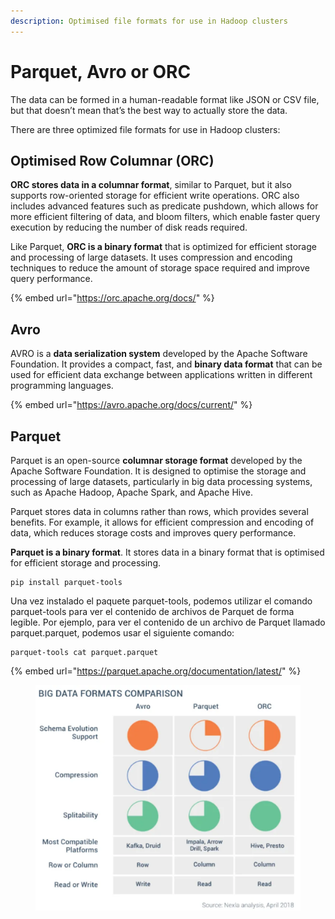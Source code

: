 ```yaml
---
description: Optimised file formats for use in Hadoop clusters
---
```


# Parquet, Avro or ORC

The data can be formed in a human-readable format like JSON or CSV file, but that doesn’t mean that’s the best way to actually store the data.

There are three optimized file formats for use in Hadoop clusters:

## Optimised Row Columnar (ORC)

**ORC stores data in a columnar format**, similar to Parquet, but it also supports row-oriented storage for efficient write operations. ORC also includes advanced features such as predicate pushdown, which allows for more efficient filtering of data, and bloom filters, which enable faster query execution by reducing the number of disk reads required.

Like Parquet, **ORC is a binary format** that is optimized for efficient storage and processing of large datasets. It uses compression and encoding techniques to reduce the amount of storage space required and improve query performance.

{% embed url="https://orc.apache.org/docs/" %}

## Avro

AVRO is a **data serialization system** developed by the Apache Software Foundation. It provides a compact, fast, and **binary data format** that can be used for efficient data exchange between applications written in different programming languages.

{% embed url="https://avro.apache.org/docs/current/" %}

## Parquet

Parquet is an open-source **columnar storage format** developed by the Apache Software Foundation. It is designed to optimise the storage and processing of large datasets, particularly in big data processing systems, such as Apache Hadoop, Apache Spark, and Apache Hive.

Parquet stores data in columns rather than rows, which provides several benefits. For example, it allows for efficient compression and encoding of data, which reduces storage costs and improves query performance.

**Parquet is a binary format**. It stores data in a binary format that is optimised for efficient storage and processing.

```
pip install parquet-tools
```

Una vez instalado el paquete parquet-tools, podemos utilizar el comando parquet-tools para ver el contenido de archivos de Parquet de forma legible. Por ejemplo, para ver el contenido de un archivo de Parquet llamado parquet.parquet, podemos usar el siguiente comando:

```
parquet-tools cat parquet.parquet
```

{% embed url="https://parquet.apache.org/documentation/latest/" %}

<figure><img src="../../.gitbook/assets/Screenshot 2023-04-09 19.15.48.png" alt=""><figcaption></figcaption></figure>

